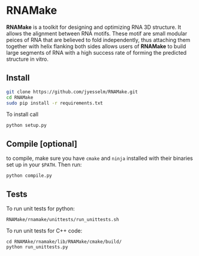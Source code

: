 RNAMake
=======

**RNAMake** is a toolkit for designing and optimizing RNA 3D structure. It allows 
the alignment between RNA motifs. These motif are small modular peices of RNA that are 
believed to fold independently, thus attaching them together with helix flanking both 
sides allows users of **RNAMake** to build large segments of RNA with a high success 
rate of forming the predicted structure in vitro.

Install
-------

```bash
git clone https://github.com/jyesselm/RNAMake.git
cd RNAMake
sudo pip install -r requirements.txt
```

To install call
```
python setup.py 
```

Compile [optional]
------- 

to compile, make sure you have `cmake` and `ninja` installed with their binaries set up in your `$PATH`. Then run:
```
python compile.py 
```


Tests
-----
To run unit tests for python:
```
RNAMake/rnamake/unittests/run_unittests.sh
```

To run unit tests for C++ code:
```
cd RNAMAke/rnamake/lib/RNAMake/cmake/build/
python run_unittests.py
```


